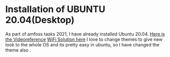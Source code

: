 # Installation of UBUNTU 20.04(Desktop)
As part of amfoss tasks 2021, I have already installed Ubuntu 20.04.
[Here is the Videoreference](https://youtu.be/-iSAyiicyQY)
[WiFi Solution here](https://youtu.be/SWiOTTxxZuk)
I love to change themes to give new look to the whole OS and its pretty easy in ubuntu, so I have changed the theme also .
